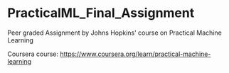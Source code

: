 # PracticalML_Final_Assignment
Peer graded Assignment by Johns Hopkins' course on Practical Machine Learning 

Coursera course: https://www.coursera.org/learn/practical-machine-learning
